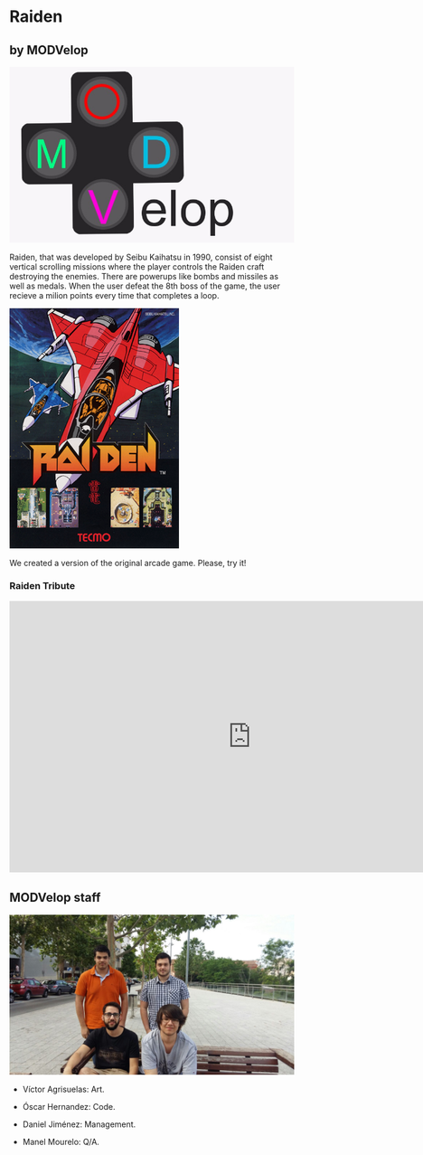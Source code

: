# Raiden
## by MODVelop
 ![](MODVeloplogo.png)

Raiden, that was developed by Seibu Kaihatsu in 1990, consist of eight vertical scrolling missions where the player controls the Raiden craft destroying the enemies. There are powerups like bombs and missiles as well as medals. When the user defeat the 8th boss of the game, the user recieve a milion points every time that completes a loop.

 ![](Raiden.png)

We created a version of the original arcade game. Please, try it!
 
### Raiden Tribute
<iframe width="854" height="480" src="https://www.youtube.com/embed/E6Mnbx6I5w0" frameborder="0" allowfullscreen></iframe>
 
## MODVelop staff
 
![](Fotogrupo.jpg)
 
- Víctor Agrisuelas: Art.
 
- Óscar Hernandez: Code.
 
- Daniel Jiménez: Management.
 
- Manel Mourelo: Q/A.
 
 

